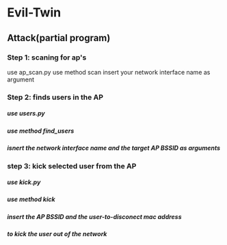 # Evil-Twin
## Attack(partial program)
### Step 1: scaning for ap's
use ap_scan.py
use method scan
insert your network interface name as argument

### Step 2: finds users in the AP
##### use users.py
##### use method find_users
##### isnert the network interface name and the target AP BSSID as arguments

### step 3: kick selected user from the AP
##### use kick.py
##### use method kick
##### insert the AP BSSID and the user-to-disconect mac address
##### to kick the user out of the network
